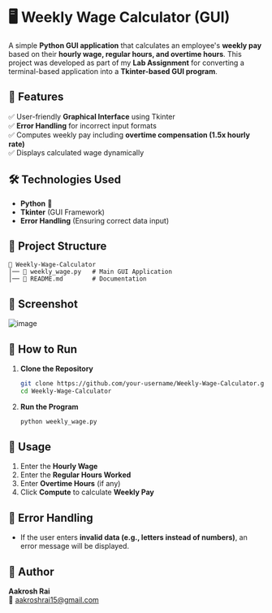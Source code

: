 # 🖥 Weekly Wage Calculator (GUI)  

A simple **Python GUI application** that calculates an employee's **weekly pay** based on their **hourly wage, regular hours, and overtime hours**. This project was developed as part of my **Lab Assignment** for converting a terminal-based application into a **Tkinter-based GUI program**.

## 📌 Features  
✅ User-friendly **Graphical Interface** using Tkinter  
✅ **Error Handling** for incorrect input formats  
✅ Computes weekly pay including **overtime compensation (1.5x hourly rate)**  
✅ Displays calculated wage dynamically  

## 🛠 Technologies Used  
- **Python** 🐍  
- **Tkinter** (GUI Framework)  
- **Error Handling** (Ensuring correct data input)  

## 📂 Project Structure  
```
📁 Weekly-Wage-Calculator
│── 📜 weekly_wage.py   # Main GUI Application
│── 📜 README.md        # Documentation
```

## 📸 Screenshot 
![image](https://github.com/user-attachments/assets/8f576785-390e-45f5-878e-3b8ec3d52a6e)


## 🚀 How to Run  
1. **Clone the Repository**  
   ```bash
   git clone https://github.com/your-username/Weekly-Wage-Calculator.git
   cd Weekly-Wage-Calculator
   ```

2. **Run the Program**  
   ```bash
   python weekly_wage.py
   ```

## 📖 Usage  
1. Enter the **Hourly Wage**  
2. Enter the **Regular Hours Worked**  
3. Enter **Overtime Hours** (if any)  
4. Click **Compute** to calculate **Weekly Pay**  

## 📌 Error Handling  
- If the user enters **invalid data (e.g., letters instead of numbers)**, an error message will be displayed.  

## 👤 Author  
**Aakrosh Rai**  
📧 aakroshrai15@gmail.com  

